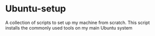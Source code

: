 # Ubuntu-setup
A collection of scripts to set up my machine from scratch. This script installs the commonly used tools on my main Ubuntu system 
